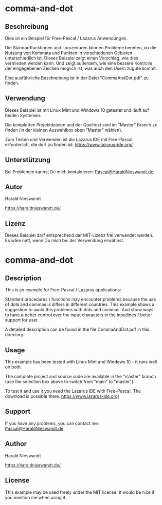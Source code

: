 # comma-and-dot
## Beschreibung

Dies ist ein Beispiel für Free-Pascal / Lazarus Anwendungen.

Die Standardfunktionen und -prozeduren können Probleme bereiten, da die Nutzung von Kommata und Punkten in verschiedenen Gebieten unterschiedlich ist. Dieses Beispiel zeigt einen Vorschlag, wie dies vermieden werden kann. Und zeigt außerdem, wie eine bessere Kontrolle der eingegebenen Zeichen möglich ist, was auch den Usern zugute kommt.

Eine ausführliche Beschreibung ist in der Datei "CommaAndDot.pdf" zu finden.

## Verwendung

Dieses Beispiel ist mit Linux Mint und Windows 10 getestet und läuft auf beiden Systemen.

Die kompletten Projektdateien und der Quelltext sind im "Master" Branch zu finden (in der kleinen Auswahlbox oben "Master" wählen).

Zum Testen und Verwenden ist die Lazarus IDE mit Free-Pascal erforderlich, die dort zu finden ist: https://www.lazarus-ide.org/

## Unterstützung

Bei Problemen kannst Du mich kontaktieren: Pascal@HaraldNieswandt.de

## Autor

Harald Nieswandt

https://haraldnieswandt.de/

## Lizenz

Dieses Beispiel darf entsprechend der MIT-Lizenz frei verwendet werden. Es wäre nett, wenn Du mich bei der Verwendung erwähnst.



# comma-and-dot

## Description

This is an example for Free-Pascal / Lazarus applications:

Standard procedures / functions may encounter problems because the use of dots and commas is differs in different countries. This example shows a suggestion to avoid this problems with dots and commas. And show ways to have a better control over the input characters in the inputlines / better support for user.

A detailed description can be found in the file CommaAndDot.pdf in this directory.


## Usage

This example has been tested with Linux Mint and Windows 10 - it runs well on both.

The complete project and source code are available in the "master" branch (use the selection box above to switch from "main" to "master").

To test it and use it you need the Lazarus IDE with Free-Pascal. The download is possible there: https://www.lazarus-ide.org/


## Support

If you have any problems, you can contact me: Pascal@HaraldNieswandt.de


## Author

Harald Nieswandt

https://haraldnieswandt.de/

## License

This example may be used freely under the MIT license. It would be nice if you mention me when using it.




